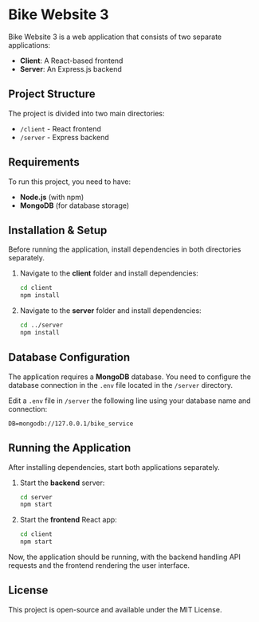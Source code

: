 # Bike Website 3

Bike Website 3 is a web application that consists of two separate applications:

- **Client**: A React-based frontend
- **Server**: An Express.js backend

## Project Structure

The project is divided into two main directories:

- `/client` - React frontend
- `/server` - Express backend

## Requirements

To run this project, you need to have:

- **Node.js** (with npm)
- **MongoDB** (for database storage)

## Installation & Setup

Before running the application, install dependencies in both directories separately.

1. Navigate to the **client** folder and install dependencies:

   ```sh
   cd client
   npm install
   ```

2. Navigate to the **server** folder and install dependencies:

   ```sh
   cd ../server
   npm install
   ```

## Database Configuration

The application requires a **MongoDB** database. You need to configure the database connection in the `.env` file located in the `/server` directory.

Edit a `.env` file in `/server` the following line using your database name and connection:

```env
DB=mongodb://127.0.0.1/bike_service
```

## Running the Application

After installing dependencies, start both applications separately.

1. Start the **backend** server:

   ```sh
   cd server
   npm start
   ```

2. Start the **frontend** React app:

   ```sh
   cd client
   npm start
   ```

Now, the application should be running, with the backend handling API requests and the frontend rendering the user interface.

## License

This project is open-source and available under the MIT License.

